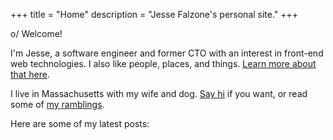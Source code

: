 +++
title = "Home"
description = "Jesse Falzone's personal site."
+++

o/ Welcome!

I'm Jesse, a software engineer and former CTO with an interest in front-end web
technologies. I also like people, places, and things.
[Learn more about that here](@/about.md).

I live in Massachusetts with my wife and dog. [Say hi](@/contact.md) if you
want, or read some of [my ramblings](@/blog/_index.md).

Here are some of my latest posts:
